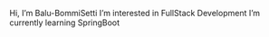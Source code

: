 Hi, I’m Balu-BommiSetti
I’m interested in FullStack Development
I’m currently learning SpringBoot

<!---
Balu-BommiSetti/Balu-BommiSetti is a ✨ special ✨ repository because its `README.md` (this file) appears on your GitHub profile.
You can click the Preview link to take a look at your changes.
--->
